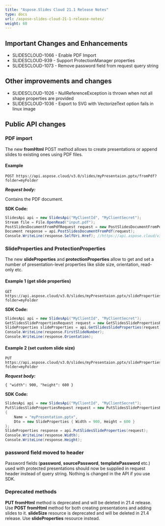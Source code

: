 ```yaml
---
title: "Aspose.Slides Cloud 21.1 Release Notes"
type: docs
url: /aspose-slides-cloud-21-1-release-notes/
weight: 60
---
```


## **Important Changes and Enhancements**
- SLIDESCLOUD-1066 - Enable PDF Import
- SLIDESCLOUD-939 - Support ProtectionManager properties
- SLIDESCLOUD-1073 - Remove password field from request query string

## **Other improvements and changes**
- SLIDESCLOUD-1026 - NullReferenceException is thrown when not all shape properties are provided
- SLIDESCLOUD-1036 - Export to SVG with VectorizeText option fails in linux image

## **Public API changes**
### **PDF import**
The new **fromHtml** POST method allows to create presentations or append slides to existing ones using PDF files.
#### **Example**

```
POST https://api.aspose.cloud/v3.0/slides/myPresentaion.pptx/fromPdf?folder=myFolder
```

***Request body:***

Contains the PDF document.

**SDK Code:**

```csharp
SlidesApi api = new SlidesApi("MyClientId", "MyClientSecret");
Stream file = File.OpenRead("input.pdf");
PostSlidesDocumentFromPdfRequest request = new PostSlidesDocumentFromPdfRequest { Name = "Sales.pptx", Pdf = file };
Document response = api.PostSlidesDocumentFromPdf(request);
Console.WriteLine(response.SelfUri.Href); //https://api.aspose.cloud/v3.0/slides/Sales.pptx
```

### **SlideProperties and ProtectionProperties**
The new **slideProperties** and **protectionProperties** allow to get and set a number of presentation-level properties like slide size, orientation, read-only etc.
#### **Example 1 (get slide properties)**

```
GET https://api.aspose.cloud/v3.0/slides/myPresentaion.pptx/slideProperties?folder=myFolder
```

**SDK Code:**

```csharp
SlidesApi api = new SlidesApi("MyClientId", "MyClientSecret");
GetSlidesSlidePropertiesRequest request = new GetSlidesSlidePropertiesRequest { Name = "myPresentation.pptx" };
SlideProperties slideProperties = api.GetSlidesSlideProperties(request);
Console.WriteLine(response.FirstSlideNumber);
Console.WriteLine(response.Orientation);
```

#### **Example 2 (set custom slide size)**

```
PUT https://api.aspose.cloud/v3.0/slides/myPresentaion.pptx/slideProperties?folder=myFolder
```

***Request body:***

```
{ "width": 900, "height": 600 }
```

**SDK Code:**

```csharp
SlidesApi api = new SlidesApi("MyClientId", "MyClientSecret");
PutSlidesSlidePropertiesRequest request = new PutSlidesSlidePropertiesRequest
{
    Name = "myPresentation.pptx",
    Dto = new SlideProperties { Width = 900, Height = 600 }
};
SlideProperties response = api.PutSlidesSlideProperties(request);
Console.WriteLine(response.Width);
Console.WriteLine(response.Height);
```

### **password field moved to header**
Password fields (**password**, **sourcePassword**, **templatePassword** etc.) used with protected presentations should now be supplied in request header instead of query string.
Nothing is changed in the API if you use SDK.

### **Deprecated methods**
**PUT fromHtml** method is deprecated and will be deleted in 21.4 release. Use **POST fromHtml** method for both creating presentations and adding slides to it.
**slideSize** resource is deprecated and will be deleted in 21.4 release. Use **slideProperties** resource instead.